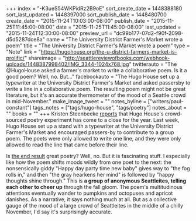 +++
index = "-K3ueS54WKPidRz2B9oE"
sort_create_date = 1448388180
sort_last_updated = 1448397000
sort_publish_date = 1448480700
create_date = "2015-11-24T10:03:00-08:00"
publish_date = "2015-11-25T11:45:00-08:00"
date = "2015-11-25T11:45:00-08:00"
last_updated = "2015-11-24T12:30:00-08:00"
preview_url = "dc99b177-07d2-f90f-2098-d5d5287dce8a"
name = "The University District Farmer's Market wrote a poem"
title = "The University District Farmer's Market wrote a poem"
type = "Note"
link = "https://hugohouse.org/the-u-district-farmers-market-is-prolific/"
shareimage = "http://seattlereviewofbooks.com/webhook-uploads/1448387998402/IMG_3344-1024x768.jpg"
twitterauto = "The @HugoHouse asked a farmer's market to write a collaborative poem. Is it a good poem? Well, no. But..."
facebookauto = "The Hugo House set up a typewriter at the University District Farmer's Market and asked passersby to write a line in a collaborative poem. The resulting poem might not be great literature, but it's an accurate thermometer of the mood of a Seattle crowd in mid-November."
make_image_tweet = ""
notes_byline = ["writers/paul-constant"]
tags_notes = ["tags/hugo-house", "tags/poetry"]
notes_about = ""
books = ""
+++
Kristen Steenbeeke [reports](https://hugohouse.org/the-u-district-farmers-market-is-prolific/) that Hugo House's crowd-sourced poetry experiment has come to a close for the year. Last week, Hugo House set up a stand with a typewriter at the University District Farmer's Market and encouraged passers-by to contribute to a group poem. The poets were only allowed to write one line, and they were only allowed to read the line that came before their line. 

Is [the end result](https://hugohouse.org/the-u-district-farmers-market-is-prolific/) great poetry? Well, no. But it is fascinating stuff. I especially like how the poem shifts moods wildly from one poet to the next: the nonsensically giddy "Happy day party time new baby" gives way to "the fog rolls in," and then "the gray hearkens her mind" is followed by "happy thoughts shine through." This is **a group of anonymous Seattleites, telling each other to cheer up** through the fall gloom. The poem's multitudinous attentions eventually wander to pumpkins and octopuses and apricot danishes. As a narrative, it says nothing much at all. But as a collective gauge of the mood of a large crowd of Seattleites in the middle of a chilly November, I'd say it's surprisingly accurate.